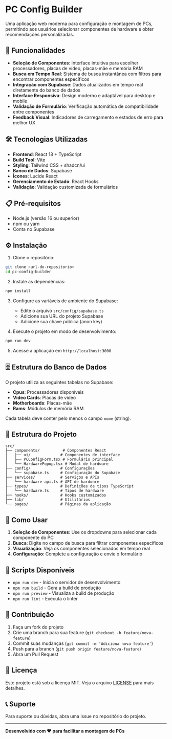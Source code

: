 # PC Config Builder

Uma aplicação web moderna para configuração e montagem de PCs, permitindo aos usuários selecionar componentes de hardware e obter recomendações personalizadas.

## 🚀 Funcionalidades

- **Seleção de Componentes**: Interface intuitiva para escolher processadores, placas de vídeo, placas-mãe e memória RAM
- **Busca em Tempo Real**: Sistema de busca instantânea com filtros para encontrar componentes específicos
- **Integração com Supabase**: Dados atualizados em tempo real diretamente do banco de dados
- **Interface Responsiva**: Design moderno e adaptável para desktop e mobile
- **Validação de Formulário**: Verificação automática de compatibilidade entre componentes
- **Feedback Visual**: Indicadores de carregamento e estados de erro para melhor UX

## 🛠️ Tecnologias Utilizadas

- **Frontend**: React 18 + TypeScript
- **Build Tool**: Vite
- **Styling**: Tailwind CSS + shadcn/ui
- **Banco de Dados**: Supabase
- **Ícones**: Lucide React
- **Gerenciamento de Estado**: React Hooks
- **Validação**: Validação customizada de formulários

## 📋 Pré-requisitos

- Node.js (versão 16 ou superior)
- npm ou yarn
- Conta no Supabase

## ⚙️ Instalação

1. Clone o repositório:
```bash
git clone <url-do-repositorio>
cd pc-config-builder
```

2. Instale as dependências:
```bash
npm install
```

3. Configure as variáveis de ambiente do Supabase:
   - Edite o arquivo `src/config/supabase.ts`
   - Adicione sua URL do projeto Supabase
   - Adicione sua chave pública (anon key)

4. Execute o projeto em modo de desenvolvimento:
```bash
npm run dev
```

5. Acesse a aplicação em `http://localhost:3000`

## 🗄️ Estrutura do Banco de Dados

O projeto utiliza as seguintes tabelas no Supabase:

- **Cpus**: Processadores disponíveis
- **Video Cards**: Placas de vídeo
- **Motherboards**: Placas-mãe
- **Rams**: Módulos de memória RAM

Cada tabela deve conter pelo menos o campo `nome` (string).

## 📁 Estrutura do Projeto

```
src/
├── components/          # Componentes React
│   ├── ui/             # Componentes de interface
│   ├── PCConfigForm.tsx # Formulário principal
│   └── HardwarePopup.tsx # Modal de hardware
├── config/             # Configurações
│   └── supabase.ts     # Configuração do Supabase
├── services/           # Serviços e APIs
│   └── hardware-api.ts # API de hardware
├── types/              # Definições de tipos TypeScript
│   └── hardware.ts     # Tipos de hardware
├── hooks/              # Hooks customizados
├── lib/                # Utilitários
└── pages/              # Páginas da aplicação
```

## 🎯 Como Usar

1. **Seleção de Componentes**: Use os dropdowns para selecionar cada componente do PC
2. **Busca**: Digite no campo de busca para filtrar componentes específicos
3. **Visualização**: Veja os componentes selecionados em tempo real
4. **Configuração**: Complete a configuração e envie o formulário

## 🔧 Scripts Disponíveis

- `npm run dev` - Inicia o servidor de desenvolvimento
- `npm run build` - Gera a build de produção
- `npm run preview` - Visualiza a build de produção
- `npm run lint` - Executa o linter

## 🤝 Contribuição

1. Faça um fork do projeto
2. Crie uma branch para sua feature (`git checkout -b feature/nova-feature`)
3. Commit suas mudanças (`git commit -m 'Adiciona nova feature'`)
4. Push para a branch (`git push origin feature/nova-feature`)
5. Abra um Pull Request

## 📄 Licença

Este projeto está sob a licença MIT. Veja o arquivo [LICENSE](LICENSE) para mais detalhes.

## 📞 Suporte

Para suporte ou dúvidas, abra uma issue no repositório do projeto.

---

**Desenvolvido com ❤️ para facilitar a montagem de PCs**
